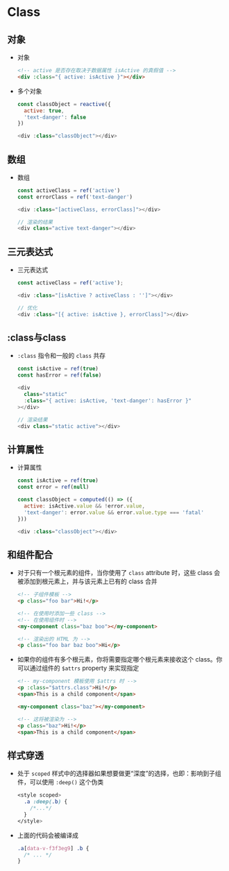 # Class

## 对象

+ 对象

  ```html
  <!-- active 是否存在取决于数据属性 isActive 的真假值 -->
  <div :class="{ active: isActive }"></div>
  ```

+ 多个对象

  ```js
  const classObject = reactive({
    active: true,
    'text-danger': false
  })

  <div :class="classObject"></div>
  ```

## 数组

+ 数组

  ```js
  const activeClass = ref('active')
  const errorClass = ref('text-danger')

  <div :class="[activeClass, errorClass]"></div>

  // 渲染的结果
  <div class="active text-danger"></div>
  ```

## 三元表达式

+ 三元表达式

  ```js
  const activeClass = ref('active');

  <div :class="[isActive ? activeClass : '']"></div>

  // 优化
  <div :class="[{ active: isActive }, errorClass]"></div>
  ```

## :class与class

+ `:class` 指令和一般的 `class` 共存

  ```js
  const isActive = ref(true)
  const hasError = ref(false)

  <div
    class="static"
    :class="{ active: isActive, 'text-danger': hasError }"
  ></div>

  // 渲染结果
  <div class="static active"></div>
  ```

## 计算属性

+ 计算属性

  ```js
  const isActive = ref(true)
  const error = ref(null)

  const classObject = computed(() => ({
    active: isActive.value && !error.value,
    'text-danger': error.value && error.value.type === 'fatal'
  }))

  <div :class="classObject"></div>
  ```

## 和组件配合

+ 对于只有一个根元素的组件，当你使用了 `class` attribute 时，这些 class 会被添加到根元素上，并与该元素上已有的 class 合并

  ```html
  <!-- 子组件模板 -->
  <p class="foo bar">Hi!</p>
  ```

  ```html
  <!-- 在使用时添加一些 class -->
  <!-- 在使用组件时 -->
  <my-component class="baz boo"></my-component>
  ```

  ```html
  <!-- 渲染出的 HTML 为 -->
  <p class="foo bar baz boo">Hi</p>
  ```

+ 如果你的组件有多个根元素，你将需要指定哪个根元素来接收这个 class。你可以通过组件的 `$attrs` property 来实现指定

  ```html
  <!-- my-component 模板使用 $attrs 时 -->
  <p :class="$attrs.class">Hi!</p>
  <span>This is a child component</span>
  ```

  ```html
  <my-component class="baz"></my-component>
  ```

  ```html
  <!-- 这将被渲染为 -->
  <p class="baz">Hi!</p>
  <span>This is a child component</span>
  ```

## 样式穿透

+ 处于 `scoped` 样式中的选择器如果想要做更“深度”的选择，也即：影响到子组件，可以使用 `:deep()` 这个伪类

  ```css
  <style scoped>
    .a :deep(.b) {
      /*...*/
    }
  </style>
  ```

+ 上面的代码会被编译成

  ```css
  .a[data-v-f3f3eg9] .b {
    /* ... */
  }
  ```
